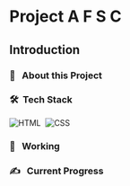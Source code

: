 # Project A F S C
## Introduction
 

### 🔭 &nbsp; About this Project
 

### 🛠 &nbsp;Tech Stack
 
![HTML](https://img.shields.io/badge/html5%20-%23E34F26.svg?&style=for-the-badge&logo=html5&logoColor=white)&nbsp;
![CSS](https://img.shields.io/badge/css3%20-%231572B6.svg?&style=for-the-badge&logo=css3&logoColor=white)&nbsp;
<br>

### 💼 &nbsp; Working

 

###  ✍️ &nbsp; Current Progress
 

